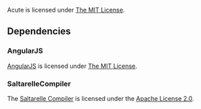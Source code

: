 Acute is licensed under [The MIT License](MIT.X11).

## Dependencies

### AngularJS 
[AngularJS](http://angularjs.org/) is licensed under [The MIT License](https://github.com/angular/angular.js/blob/master/LICENSE).

### SaltarelleCompiler
The [Saltarelle Compiler](https://github.com/erik-kallen/SaltarelleCompiler) is licensed under the [Apache License 2.0](https://github.com/erik-kallen/SaltarelleCompiler/blob/develop/License.txt). 

